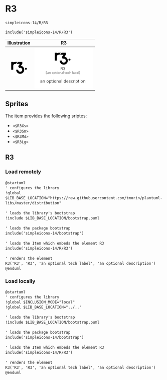 # R3


```text
simpleicons-14/R/R3
```

```text
include('simpleicons-14/R/R3')
```



| Illustration | R3 |
| :---: | :---: |
| ![illustration for Illustration](../../simpleicons-14/R/R3.png) | ![illustration for R3](../../simpleicons-14/R/R3.Local.png) |



## Sprites
The item provides the following sriptes:

- `<$R3Xs>`
- `<$R3Sm>`
- `<$R3Md>`
- `<$R3Lg>`





## R3

### Load remotely
```plantuml
@startuml
' configures the library
!global $LIB_BASE_LOCATION="https://raw.githubusercontent.com/tmorin/plantuml-libs/master/distribution"

' loads the library's bootstrap
!include $LIB_BASE_LOCATION/bootstrap.puml

' loads the package bootstrap
include('simpleicons-14/bootstrap')

' loads the Item which embeds the element R3
include('simpleicons-14/R/R3')

' renders the element
R3('R3', 'R3', 'an optional tech label', 'an optional description')
@enduml
```

### Load locally
```plantuml
@startuml
' configures the library
!global $INCLUSION_MODE="local"
!global $LIB_BASE_LOCATION="../.."

' loads the library's bootstrap
!include $LIB_BASE_LOCATION/bootstrap.puml

' loads the package bootstrap
include('simpleicons-14/bootstrap')

' loads the Item which embeds the element R3
include('simpleicons-14/R/R3')

' renders the element
R3('R3', 'R3', 'an optional tech label', 'an optional description')
@enduml
```

